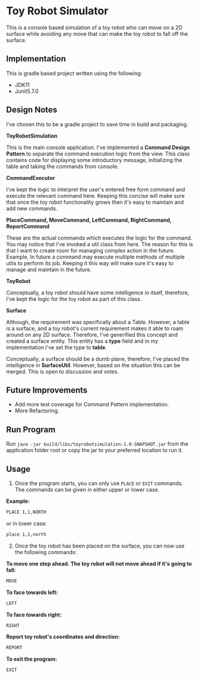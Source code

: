 # Toy Robot Simulator

This is a console based simulation of a toy robot who can move on a 2D surface while avoiding any move that can make the toy robot to fall off the surface.

## Implementation

This is gradle based project written using the following:

- JDK11
- Junit5.7.0

## Design Notes

I've chosen this to be a gradle project to save time in build and packaging.

**ToyRobotSimulation**

This is the main console application. I've implemented a **Command Design Pattern** to separate the command execution logic from the view. This class contains code for displaying some introductory message, initializing the table and taking the commands from console.

**CommandExecutor**

I've kept the logic to interpret the user's entered free form command and execute the relevant command here. Keeping this concise will make sure that once the toy robot functionality grows then it's easy to maintain and add new commands.

**PlaceCommand, MoveCommand, LeftCommand, RightCommand, ReportCommand**

These are the actual commands which executes the logic for the command. You may notice that I've invoked a util class from here. The reason for this is that I want to create room for managing complex action in the future. Example, In future a command may execute multiple methods of multiple utils to perform its job. Keeping it this way will make sure it's easy to manage and maintain in the future.

**ToyRobot**

Conceptually, a toy robot should have some intelligence in itself, therefore, I've kept the logic for the toy robot as part of this class.

**Surface**

Although, the requirement was specifically about a Table. However, a table is a surface, and a toy robot's current requirement makes it able to roam around on any 2D surface. Therefore, I've generified this concept and created a surface entity. This entity has a **type** field and in my implementation I've set the type to **table**.

Conceptually, a surface should be a dumb plane, therefore, I've placed the intelligence in **SurfaceUtil**. However, based on the situation this can be merged. This is open to discussion and votes.

## Future Improvements

- Add more test coverage for Command Pattern implementation.
- More Refactoring.

## Run Program

Run `java -jar build/libs/toyrobotsimulation-1.0-SNAPSHOT.jar` from the application folder root or copy the jar to your preferred location to run it.

## Usage

1. Once the program starts, you can only use `PLACE` or `EXIT` commands. The commands can be given in either upper or lower case.

**Example:**
```bash
PLACE 1,1,NORTH
```
or in lower case:
```bash
place 1,1,north
```

2. Once the toy robot has been placed on the surface, you can now use the following commands:

**To move one step ahead. The toy robot will not move ahead if it's going to fall:**
```bash
MOVE
```

**To face towards left:**
```bash
LEFT
```
**To face towards right:**
```bash
RIGHT
```
**Report toy robot's coordinates and direction:**
```bash
REPORT
```
**To exit the program:**
```bash
EXIT
```
